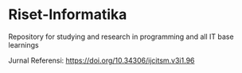 # Riset-Informatika
Repository for studying and research in programming and all IT base learnings


Jurnal Referensi: https://doi.org/10.34306/ijcitsm.v3i1.96
